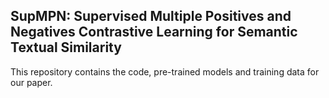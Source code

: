 ## SupMPN: Supervised Multiple Positives and Negatives Contrastive Learning for Semantic Textual Similarity
This repository contains the code, pre-trained models and training data for our paper.
